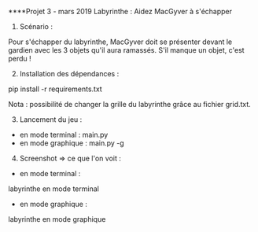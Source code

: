 ****Projet 3 - mars 2019
Labyrinthe : Aidez MacGyver à s'échapper

1. Scénario :

Pour s'échapper du labyrinthe, MacGyver doit se présenter devant le gardien
avec les 3 objets qu'il aura ramassés.
S'il manque un objet, c'est perdu !

2. Installation des dépendances :

pip install -r requirements.txt

Nota : possibilité de changer la grille du labyrinthe
grâce au fichier grid.txt.

3. Lancement du jeu :

- en mode terminal : main.py
- en mode graphique : main.py -g

4. Screenshot => ce que l'on voit :

- en mode terminal : 

labyrinthe en mode terminal

- en mode graphique : 

labyrinthe en mode graphique